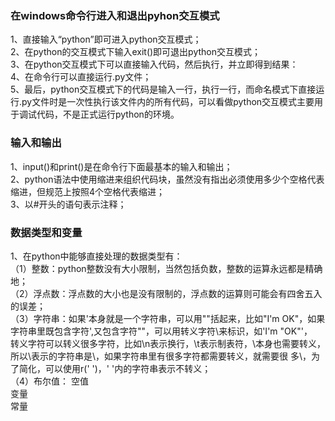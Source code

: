 ### 在windows命令行进入和退出pyhon交互模式
1、直接输入“python”即可进入python交互模式；\
2、在python的交互模式下输入exit()即可退出python交互模式；\
3、在python交互模式下可以直接输入代码，然后执行，并立即得到结果：\
4、在命令行可以直接运行.py文件；\
5、最后，python交互模式下的代码是输入一行，执行一行，而命名模式下直接运行.py文件时是一次性执行该文件内的所有代码，可以看做python交互模式主要用于调试代码，不是正式运行python的环境。

### 输入和输出
1、input()和print()是在命令行下面最基本的输入和输出；\
2、python语法中使用缩进来组织代码块，虽然没有指出必须使用多少个空格代表缩进，但规范上按照4个空格代表缩进；\
3、以#开头的语句表示注释；

### 数据类型和变量
1、在python中能够直接处理的数据类型有：\
（1）整数：python整数没有大小限制，当然包括负数，整数的运算永远都是精确地；\
（2）浮点数：浮点数的大小也是没有限制的，浮点数的运算则可能会有四舍五入的误差；\
（3）字符串：如果'本身就是一个字符串，可以用""括起来，比如"I'm OK"，如果字符串里既包含字符',又包含字符""，可以用转义字符\来标识，如'I\'m \"OK\"'，                      
           转义字符可以转义很多字符，比如\n表示换行，\t表示制表符，\本身也需要转义，所以\\表示的字符串是\，如果字符串里有很多字符都需要转义，就需要很 
           多\，为了简化，可以使用r(' ')，' '内的字符串表示不转义；\
（4）布尔值：
空值\
变量\
常量
